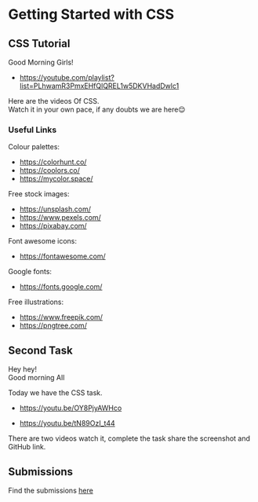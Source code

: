 # Getting Started with CSS

## CSS Tutorial

Good Morning Girls!

- https://youtube.com/playlist?list=PLhwamR3PmxEHfQlQREL1w5DKVHadDwlc1

Here are the videos Of CSS.  
Watch it in your own pace, if any doubts we are here😌

### Useful Links
Colour palettes:

- https://colorhunt.co/
- https://coolors.co/
- https://mycolor.space/

Free stock images:

- https://unsplash.com/
- https://www.pexels.com/
- https://pixabay.com/

Font awesome icons:

- https://fontawesome.com/

Google fonts:

- https://fonts.google.com/

Free illustrations:

- https://www.freepik.com/
- https://pngtree.com/

## Second Task
Hey hey!  
Good morning All

Today we have the CSS task.
- https://youtu.be/OY8PjyAWHco

- https://youtu.be/tN89OzI_t44

There are two videos watch it, complete the task share the screenshot and GitHub link.

## Submissions

Find the submissions [here](submissions.md)

